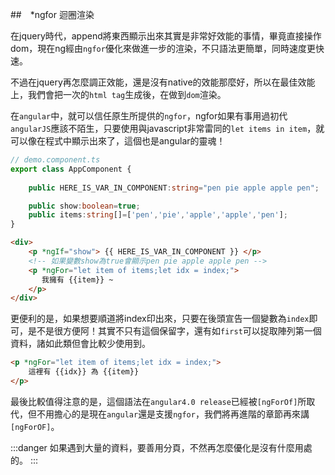 ##　*ngfor 迴圈渲染

在jquery時代，append將東西顯示出來其實是非常好效能的事情，畢竟直接操作dom，現在ng經由`ngfor`優化來做進一步的渲染，不只語法更簡單，同時速度更快速。

不過在jquery再怎麼調正效能，還是沒有native的效能那麼好，所以在最佳效能上，我們會把一次的`html tag`生成後，在做到`dom`渲染。

在`angular`中，就可以信任原生所提供的`ngfor`，ngfor如果有事用過初代`angularJS`應該不陌生，只要使用與javascript非常雷同的`let items in item`，就可以像在程式中顯示出來了，這個也是angular的靈魂！

```ts
// demo.component.ts
export class AppComponent {
    
    public HERE_IS_VAR_IN_COMPONENT:string="pen pie apple apple pen";

    public show:boolean=true;
    public items:string[]=['pen','pie','apple','apple','pen'];
}
```

```html
<div>
    <p *ngIf="show"> {{ HERE_IS_VAR_IN_COMPONENT }} </p>
    <!-- 如果變數show為true會顯示pen pie apple apple pen -->
    <p *ngFor="let item of items;let idx = index;">
       我擁有 {{item}} ~
    </p>
</div>
```

更便利的是，如果想要順道將index印出來，只要在後頭宣告一個變數為`index`即可，是不是很方便阿！其實不只有這個保留字，還有如`first`可以捉取陣列第一個資料，諸如此類但會比較少使用到。

```html
<p *ngFor="let item of items;let idx = index;">
    這裡有 {{idx}} 為 {{item}}
</p>
```

最後比較值得注意的是，這個語法在`angular4.0 release`已經被`[ngForOf]`所取代，但不用擔心的是現在`angular`還是支援`ngfor`，我們將再進階的章節再來講`[ngForOF]`。

:::danger
如果遇到大量的資料，要善用分頁，不然再怎麼優化是沒有什麼用處的。
:::